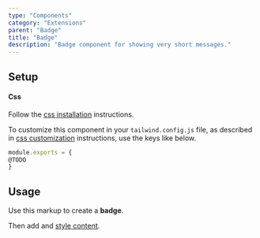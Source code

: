 ```yaml
---
type: "Components"
category: "Extensions"
parent: "Badge"
title: "Badge"
description: "Badge component for showing very short messages."
---
```


## Setup

#### Css

Follow the [css installation](/introduction/getting-started/setup#css-installation) instructions.

To customize this component in your `tailwind.config.js` file, as described in [css customization](/introduction/getting-started/setup#css-customization) instructions, use the keys like below.

```jsx
module.exports = {
@TODO
}
```

## Usage

Use this markup to create a **badge**.

<script type="text/plain" class="language-markup">
  <div class="badge">
    <!-- content -->
  </div>
</script>

Then add and [style content](/components/extensions/badge/content).

<demo>
  <demovanilla src="vanilla/components/extensions/badge/usage">
  </demovanilla>
</demo>
